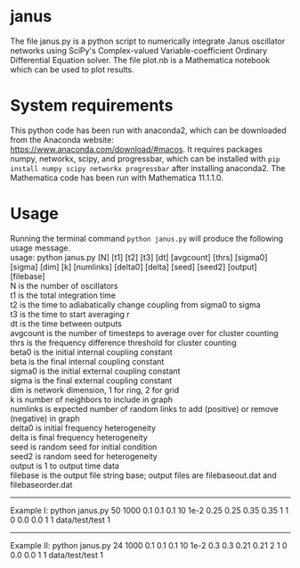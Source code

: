 # janus 
The file janus.py is a python script to numerically integrate Janus oscillator networks using SciPy's Complex-valued Variable-coefficient Ordinary Differential Equation solver.  The file plot.nb is a Mathematica notebook which can be used to plot results.
# System requirements
This python code has been run with anaconda2, which can be downloaded from the Anaconda website: https://www.anaconda.com/download/#macos.  It requires packages numpy, networkx, scipy, and progressbar, which can be installed with `pip install numpy scipy networkx progressbar` after installing anaconda2.  The Mathematica code has been run with Mathematica 11.1.1.0.
# Usage
Running the terminal command `python janus.py` will produce the following usage message.  
usage: python janus.py [N] [t1] [t2] [t3] [dt] [avgcount] [thrs] [sigma0] [sigma] [dim] [k] [numlinks] [delta0] [delta] [seed] [seed2] [output] [filebase]  
  N is the number of oscillators  
  t1 is the total integration time  
  t2 is the time to adiabatically change coupling from sigma0 to sigma  
  t3 is the time to start averaging r  
  dt is the time between outputs  
  avgcount is the number of timesteps to average over for cluster counting  
  thrs is the frequency difference threshold for cluster counting  
  beta0 is the initial internal coupling constant  
  beta is the final internal coupling constant  
  sigma0 is the initial external coupling constant  
  sigma is the final external coupling constant  
  dim is network dimension, 1 for ring, 2 for grid  
  k is number of neighbors to include in graph   
  numlinks is expected number of random links to add (positive) or remove (negative) in graph   
  delta0 is initial frequency heterogeneity   
  delta is final frequency heterogeneity   
  seed is random seed for initial condition  
  seed2 is random seed for heterogeneity  
  output is 1 to output time data  
  filebase is the output file string base; output files are filebaseout.dat and filebaseorder.dat
___
Example I: python janus.py 50 1000 0.1 0.1 0.1 10 1e-2 0.25 0.25 0.35 0.35 1 1 0 0.0 0.0 1 1 data/test/test 1
___
Example II: python janus.py 24 1000 0.1 0.1 0.1 10 1e-2 0.3 0.3 0.21 0.21 2 1 0 0.0 0.0 1 1 data/test/test 1

